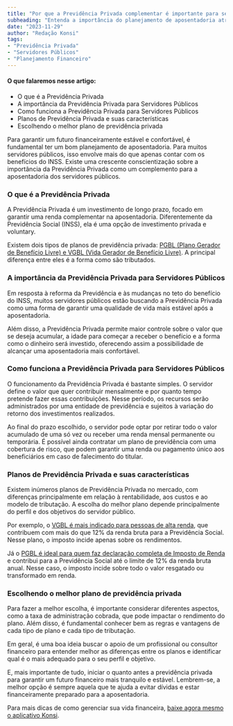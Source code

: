 ```yaml
---
title: "Por que a Previdência Privada complementar é importante para servidores públicos?"
subheading: "Entenda a importância do planejamento de aposentadoria através da previdência privada para os servidores públicos."
date: "2023-11-29"
author: "Redação Konsi"
tags:
- "Previdência Privada"
- "Servidores Públicos"
- "Planejamento Financeiro"
---
```


#### O que falaremos nesse artigo:
- O que é a Previdência Privada
- A importância da Previdência Privada para Servidores Públicos
- Como funciona a Previdência Privada para Servidores Públicos
- Planos de Previdência Privada e suas características
- Escolhendo o melhor plano de previdência privada

Para garantir um futuro financeiramente estável e confortável, é fundamental ter um bom planejamento de aposentadoria. Para muitos servidores públicos, isso envolve mais do que apenas contar com os benefícios do INSS. Existe uma crescente conscientização sobre a importância da Previdência Privada como um complemento para a aposentadoria dos servidores públicos.

### O que é a Previdência Privada

A Previdência Privada é um investimento de longo prazo, focado em garantir uma renda complementar na aposentadoria. Diferentemente da Previdência Social (INSS), ela é uma opção de investimento privada e voluntary.

Existem dois tipos de planos de previdência privada: [PGBL (Plano Gerador de Benefício Livre) e VGBL (Vida Gerador de Benefício Livre)](https://konsi.com.br/postagens/aprenda-a-navegar-pelas-guas-das-taxas-de-juros). A principal diferença entre eles é a forma como são tributados.

### A importância da Previdência Privada para Servidores Públicos
Em resposta à reforma da Previdência e às mudanças no teto do benefício do INSS, muitos servidores públicos estão buscando a Previdência Privada como uma forma de garantir uma qualidade de vida mais estável após a aposentadoria.

Além disso, a Previdência Privada permite maior controle sobre o valor que se deseja acumular, a idade para começar a receber o benefício e a forma como o dinheiro será investido, oferecendo assim a possibilidade de alcançar uma aposentadoria mais confortável.

### Como funciona a Previdência Privada para Servidores Públicos
O funcionamento da Previdência Privada é bastante simples. O servidor define o valor que quer contribuir mensalmente e por quanto tempo pretende fazer essas contribuições. Nesse período, os recursos serão administrados por uma entidade de previdência e sujeitos à variação do retorno dos investimentos realizados.

Ao final do prazo escolhido, o servidor pode optar por retirar todo o valor acumulado de uma só vez ou receber uma renda mensal permanente ou temporária. É possível ainda contratar um plano de previdência com uma cobertura de risco, que podem garantir uma renda ou pagamento único aos beneficiários em caso de falecimento do titular.

### Planos de Previdência Privada e suas características
Existem inúmeros planos de Previdência Privada no mercado, com diferenças principalmente em relação à rentabilidade, aos custos e ao modelo de tributação. A escolha do melhor plano depende principalmente do perfil e dos objetivos do servidor público.

Por exemplo, o [VGBL é mais indicado para pessoas de alta renda](https://konsi.com.br/postagens/inovaes-tecnolgicas-para-crdito-consignado-como-a-tecnologia-aprimora-sua-experincia.md), que contribuem com mais do que 12% da renda bruta para a Previdência Social. Nesse plano, o imposto incide apenas sobre os rendimentos.

Já o [PGBL é ideal para quem faz declaração completa de Imposto de Renda](https://konsi.com.br/postagens/a-arte-de-equilibrar-o-oramento-familiar-e-o-emprstimo-consignado.md) e contribui para a Previdência Social até o limite de 12% da renda bruta anual. Nesse caso, o imposto incide sobre todo o valor resgatado ou transformado em renda.

### Escolhendo o melhor plano de previdência privada
Para fazer a melhor escolha, é importante considerar diferentes aspectos, como a taxa de administração cobrada, que pode impactar o rendimento do plano. Além disso, é fundamental conhecer bem as regras e vantagens de cada tipo de plano e cada tipo de tributação.

Em geral, é uma boa ideia buscar o apoio de um profissional ou consultor financeiro para entender melhor as diferenças entre os planos e identificar qual é o mais adequado para o seu perfil e objetivo.

E, mais importante de tudo, iniciar o quanto antes a previdência privada para garantir um futuro financeiro mais tranquilo e estável. Lembrem-se, a melhor opção é sempre aquela que te ajuda a evitar dívidas e estar financeiramente preparado para a aposentadoria.

Para mais dicas de como gerenciar sua vida financeira, [baixe agora mesmo o aplicativo Konsi](https://play.google.com/store/apps/details?id=br.com.konsi&hl=pt_BR&gl=US).